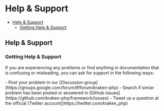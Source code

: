 # Help & Support

- [Help & Support](#help-and-support)
    - [Getting Help & Support](#getting-help-and-support)

<a name="help-and-support"></a>
## Help & Support

<a name="getting-help-and-support"></a>
### Getting Help & Support

If you are experiencing any problems or find anything in documentation that is confusing or misleading, you can ask for support in the following ways:

<div class="dot-list" markdown="1">
- Post your problem in our [Discussion group](https://groups.google.com/forum/#!forum/kraken-php)
- Search if simiar problem has been posted or answered in [Github issues](https://github.com/kraken-php/framework/issues)
- Tweet us a question at the official [Twitter account](https://twitter.com/kraken_php)
</div>
